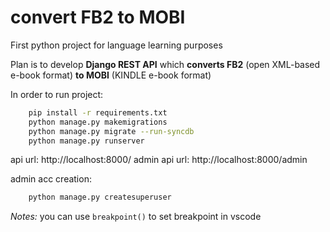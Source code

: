 # convert FB2 to MOBI

First python project for language learning purposes

Plan is to develop **Django REST API** which **converts FB2** (open XML-based e-book format) **to MOBI** (KINDLE e-book format)

In order to run project:

```bash
    pip install -r requirements.txt
    python manage.py makemigrations
    python manage.py migrate --run-syncdb
    python manage.py runserver
```

api url: http://localhost:8000/
admin api url: http://localhost:8000/admin

admin acc creation:

```bash
    python manage.py createsuperuser
```

_Notes:_ you can use `breakpoint()` to set breakpoint in vscode
